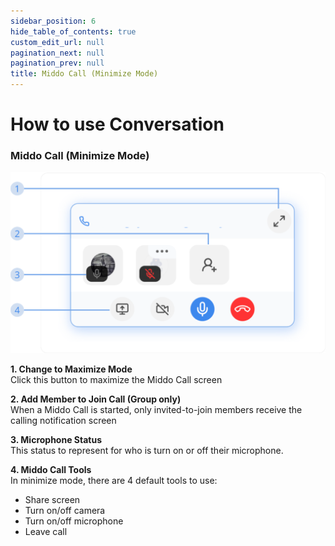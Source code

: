 ```yaml
---
sidebar_position: 6
hide_table_of_contents: true
custom_edit_url: null
pagination_next: null
pagination_prev: null
title: Middo Call (Minimize Mode)
---
```


# How to use Conversation  

### Middo Call (Minimize Mode)  

![Middo Call Minimize Mode](./img/middo-call-minimize-mode.png)

**1. Change to Maximize Mode**  
Click this button to maximize the Middo Call screen

**2. Add Member to Join Call (Group only)**  
When a Middo Call is started, only invited-to-join members receive the calling notification screen

**3. Microphone Status**  
This status to represent for who is turn on or off their microphone.

**4. Middo Call Tools**  
In minimize mode, there are 4 default tools to use:
- Share screen
- Turn on/off camera
- Turn on/off microphone
- Leave call
